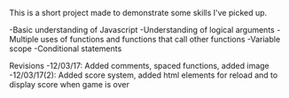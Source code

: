 This is a short project made to demonstrate some skills I've picked up. 

-Basic understanding of Javascript
-Understanding of logical arguments
-Multiple uses of functions and functions that call other functions
-Variable scope
-Conditional statements

Revisions
-12/03/17: Added comments, spaced functions, added image
-12/03/17(2): Added score system, added html elements for reload and to display score when game is over
